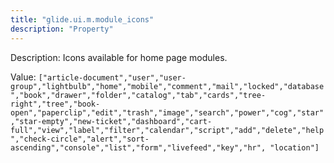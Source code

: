 ```yaml
---
title: "glide.ui.m.module_icons"
description: "Property"
---
```


Description: Icons available for  home page modules.

Value: `["article-document","user","user-group","lightbulb","home","mobile","comment","mail","locked","database","book","drawer","folder","catalog","tab","cards","tree-right","tree","book-open","paperclip","edit","trash","image","search","power","cog","star","star-empty","new-ticket","dashboard","cart-full","view","label","filter","calendar","script","add","delete","help","check-circle","alert","sort-ascending","console","list","form","livefeed","key","hr", "location"]`